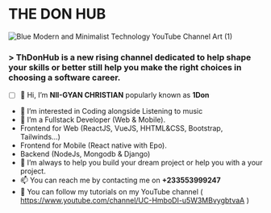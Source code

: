 # THE DON HUB

![Blue Modern and Minimalist Technology YouTube Channel Art (1)](https://user-images.githubusercontent.com/81350935/167717517-5d3b21e7-47a7-4775-923e-b6250d8bdc5b.png)


### > ThDonHub is a new rising channel dedicated to help shape your skills or better still help you make the right choices in choosing a software career.


- [ ] 👋 Hi, I’m **NII-GYAN CHRISTIAN** popularly known as **1Don**
- 👀 I’m interested in Coding alongside Listening to music
- 🌱 I’m a Fullstack Developer (Web & Mobile). 
- Frontend for Web (ReactJS, VueJS, HHTML&CSS, Bootstrap, Tailwinds...)
- Frontend for Mobile (React native with Epo).
- Backend (NodeJs, Mongodb & Django)
- 💞️ I’m always to help you build your dream project or help you with a your project.
- 📫 You can reach me by contacting me on **+233553999247**
- 👀 You can follow my tutorials on my YouTube channel ( https://www.youtube.com/channel/UC-HmboDI-u5W3MBvygbtvaA )

<!---
ONEDON999/ONEDON999 is a ✨ special ✨ repository because its `README.md` (this file) appears on your GitHub profile.
You can click the Preview link to take a look at your changes.
--->
